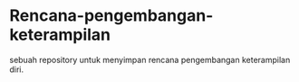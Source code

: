 # Rencana-pengembangan-keterampilan
sebuah repository untuk menyimpan rencana pengembangan keterampilan diri.
